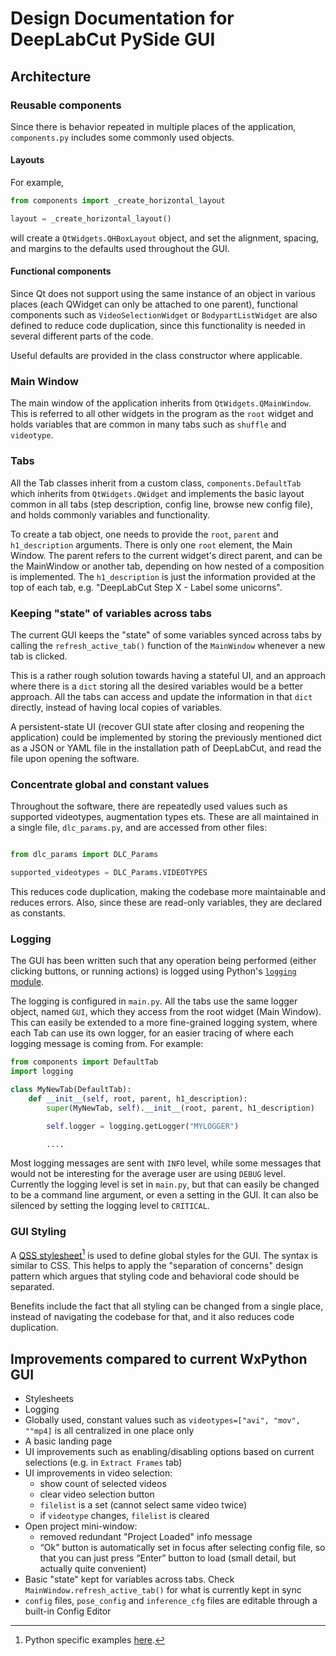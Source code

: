 # Design Documentation for DeepLabCut PySide GUI

## Architecture

### Reusable components

Since there is behavior repeated in multiple places of the application, `components.py` includes some commonly used objects. 

#### Layouts

For example, 

```python
from components import _create_horizontal_layout

layout = _create_horizontal_layout()
```

will create a `QtWidgets.QHBoxLayout` object, and set the alignment, spacing, and margins to the defaults used throughout the GUI. 

#### Functional components

Since Qt does not support using the same instance of an object in various places (each QWidget can only be attached to one parent), functional components such as `VideoSelectionWidget` or `BodypartListWidget` are also defined to reduce code duplication, since this functionality is needed in several different parts of the code. 

Useful defaults are provided in the class constructor where applicable. 

### Main Window

The main window of the application inherits from `QtWidgets.QMainWindow`. This is referred to all other widgets in the program as the `root` widget and holds variables that are common in many tabs such as `shuffle` and `videotype`.

### Tabs

All the Tab classes inherit from a custom class, `components.DefaultTab` which inherits from `QtWidgets.QWidget` and implements the basic layout common in all tabs (step description, config line, browse new config file), and holds commonly variables and functionality. 

To create a tab object, one needs to provide the `root`, `parent` and `h1_description` arguments. There is only one `root` element, the Main Window. The parent refers to the current widget's direct parent, and can be the MainWindow or another tab, depending on how nested of a composition is implemented. The `h1_description` is just the information provided at the top of each tab, e.g. "DeepLabCut Step X - Label some unicorns".

### Keeping "state" of variables across tabs

The current GUI keeps the "state" of some variables synced across tabs by calling the `refresh_active_tab()` function of the `MainWindow` whenever a new tab is clicked. 

This is a rather rough solution towards having a stateful UI, and an approach where there is a `dict` storing all the desired variables would be a better approach. All the tabs can access and update the information in that `dict` directly, instead of having local copies of variables. 

A persistent-state UI (recover GUI state after closing and reopening the application) could be implemented by storing the previously mentioned dict as a JSON or YAML file in the installation path of DeepLabCut, and read the file upon opening the software.

### Concentrate global and constant values

Throughout the software, there are repeatedly used values such as supported videotypes, augmentation types ets. These are all maintained in a single file, `dlc_params.py`, and are accessed from other files:

```python

from dlc_params import DLC_Params

supported_videotypes = DLC_Params.VIDEOTYPES
```

This reduces code duplication, making the codebase more maintainable and reduces errors. Also, since these are read-only variables, they are declared as constants. 

### Logging

The GUI has been written such that any operation being performed (either clicking buttons, or running actions) is logged using Python's [`logging` module](https://docs.python.org/3/library/logging.html). 

The logging is configured in `main.py`. All the tabs use the same logger object, named `GUI`, which they access from the root widget (Main Window). This can easily be extended to a more fine-grained logging system, where each Tab can use its own logger, for an easier tracing of where each logging message is coming from. For example:

```python
from components import DefaultTab
import logging

class MyNewTab(DefaultTab):
    def __init__(self, root, parent, h1_description):
        super(MyNewTab, self).__init__(root, parent, h1_description)

        self.logger = logging.getLogger("MYLOGGER")

        ....
```

Most logging messages are sent with `INFO` level, while some messages that would not be interesting for the average user are using `DEBUG` level. Currently the logging level is set in `main.py`, but that can easily be changed to be a command line argument, or even a setting in the GUI. It can also be silenced by setting the logging level to `CRITICAL`.

### GUI Styling

A [QSS stylesheet](https://doc.qt.io/qt-5/stylesheet-reference.html)[^*] is used to define global styles for the GUI. The syntax is similar to CSS. This helps to apply the "separation of concerns" design pattern which argues that styling code and behavioral code should be separated. 

[^*]: Python specific examples [here](https://doc.qt.io/qtforpython/overviews/stylesheet-examples.html).

Benefits include the fact that all styling can be changed from a single place, instead of navigating the codebase for that, and it also reduces code duplication.  

## Improvements compared to current WxPython GUI

- Stylesheets
- Logging
- Globally used, constant values such as `videotypes=["avi", "mov", ""mp4]` is all centralized in one place only
- A basic landing page
- UI improvements such as enabling/disabling options based on current selections (e.g. in `Extract Frames` tab)
- UI improvements in video selection: 
  - show count of selected videos
  - clear video selection button
  - `filelist` is a set (cannot select same video twice)
  - if `videotype` changes, `filelist` is cleared
- Open project mini-window:
  - removed redundant "Project Loaded" info message
  - “Ok” button is automatically set in focus after selecting config file, so that you can just press “Enter” button to load (small detail, but actually quite convenient)
- Basic "state" kept for variables across tabs. Check `MainWindow.refresh_active_tab()` for what is currently kept in sync
- `config` files, `pose_config` and `inference_cfg` files are editable through a built-in Config Editor